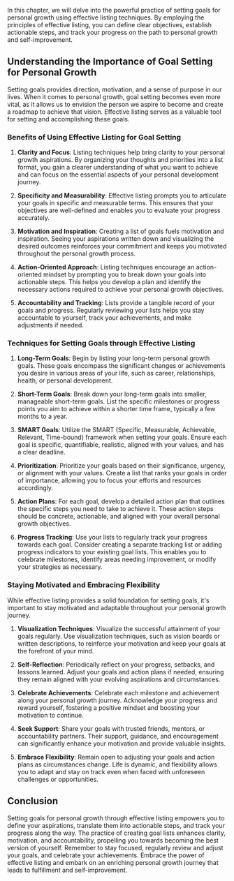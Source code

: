 
In this chapter, we will delve into the powerful practice of setting goals for personal growth using effective listing techniques. By employing the principles of effective listing, you can define clear objectives, establish actionable steps, and track your progress on the path to personal growth and self-improvement.

**Understanding the Importance of Goal Setting for Personal Growth**
--------------------------------------------------------------------

Setting goals provides direction, motivation, and a sense of purpose in our lives. When it comes to personal growth, goal setting becomes even more vital, as it allows us to envision the person we aspire to become and create a roadmap to achieve that vision. Effective listing serves as a valuable tool for setting and accomplishing these goals.

### **Benefits of Using Effective Listing for Goal Setting**

1. **Clarity and Focus**: Listing techniques help bring clarity to your personal growth aspirations. By organizing your thoughts and priorities into a list format, you gain a clearer understanding of what you want to achieve and can focus on the essential aspects of your personal development journey.

2. **Specificity and Measurability**: Effective listing prompts you to articulate your goals in specific and measurable terms. This ensures that your objectives are well-defined and enables you to evaluate your progress accurately.

3. **Motivation and Inspiration**: Creating a list of goals fuels motivation and inspiration. Seeing your aspirations written down and visualizing the desired outcomes reinforces your commitment and keeps you motivated throughout the personal growth process.

4. **Action-Oriented Approach**: Listing techniques encourage an action-oriented mindset by prompting you to break down your goals into actionable steps. This helps you develop a plan and identify the necessary actions required to achieve your personal growth objectives.

5. **Accountability and Tracking**: Lists provide a tangible record of your goals and progress. Regularly reviewing your lists helps you stay accountable to yourself, track your achievements, and make adjustments if needed.

### **Techniques for Setting Goals through Effective Listing**

1. **Long-Term Goals**: Begin by listing your long-term personal growth goals. These goals encompass the significant changes or achievements you desire in various areas of your life, such as career, relationships, health, or personal development.

2. **Short-Term Goals**: Break down your long-term goals into smaller, manageable short-term goals. List the specific milestones or progress points you aim to achieve within a shorter time frame, typically a few months to a year.

3. **SMART Goals**: Utilize the SMART (Specific, Measurable, Achievable, Relevant, Time-bound) framework when setting your goals. Ensure each goal is specific, quantifiable, realistic, aligned with your values, and has a clear deadline.

4. **Prioritization**: Prioritize your goals based on their significance, urgency, or alignment with your values. Create a list that ranks your goals in order of importance, allowing you to focus your efforts and resources accordingly.

5. **Action Plans**: For each goal, develop a detailed action plan that outlines the specific steps you need to take to achieve it. These action steps should be concrete, actionable, and aligned with your overall personal growth objectives.

6. **Progress Tracking**: Use your lists to regularly track your progress towards each goal. Consider creating a separate tracking list or adding progress indicators to your existing goal lists. This enables you to celebrate milestones, identify areas needing improvement, or modify your strategies as necessary.

### **Staying Motivated and Embracing Flexibility**

While effective listing provides a solid foundation for setting goals, it's important to stay motivated and adaptable throughout your personal growth journey.

1. **Visualization Techniques**: Visualize the successful attainment of your goals regularly. Use visualization techniques, such as vision boards or written descriptions, to reinforce your motivation and keep your goals at the forefront of your mind.

2. **Self-Reflection**: Periodically reflect on your progress, setbacks, and lessons learned. Adjust your goals and action plans if needed, ensuring they remain aligned with your evolving aspirations and circumstances.

3. **Celebrate Achievements**: Celebrate each milestone and achievement along your personal growth journey. Acknowledge your progress and reward yourself, fostering a positive mindset and boosting your motivation to continue.

4. **Seek Support**: Share your goals with trusted friends, mentors, or accountability partners. Their support, guidance, and encouragement can significantly enhance your motivation and provide valuable insights.

5. **Embrace Flexibility**: Remain open to adjusting your goals and action plans as circumstances change. Life is dynamic, and flexibility allows you to adapt and stay on track even when faced with unforeseen challenges or opportunities.

Conclusion
----------

Setting goals for personal growth through effective listing empowers you to define your aspirations, translate them into actionable steps, and track your progress along the way. The practice of creating goal lists enhances clarity, motivation, and accountability, propelling you towards becoming the best version of yourself. Remember to stay focused, regularly review and adjust your goals, and celebrate your achievements. Embrace the power of effective listing and embark on an enriching personal growth journey that leads to fulfillment and self-improvement.
